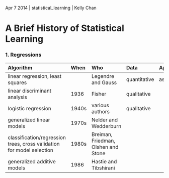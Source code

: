 Apr 7 2014 | statistical_learning | Kelly Chan
# A Brief History of Statistical Learning

### 1. Regressions

| Algorithm                        | When  | Who                   | Data         | Application |
|:---------------------------------|:------|:----------------------|:-------------|:------------|
| linear regression, least squares |       | Legendre and Gauss    | quantitative | astronomy   |
| linear discriminant analysis     | 1936  | Fisher                | qualitative  |             |
| logistic regression              | 1940s | various authors       | qualitative  |             |
| generalized linear models        | 1970s | Nelder and Wedderburn |              |             |
| classification/regression trees, cross validation for model selection | 1980s | Breiman, Friedman, Olshen and Stone |||
| generalized additive models      | 1986  | Hastie and Tibshirani |              |             |



